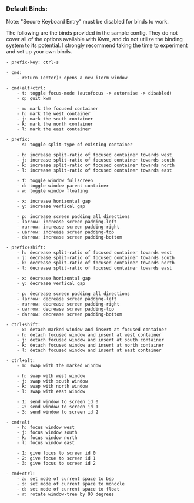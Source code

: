 ### Default Binds:

Note: "Secure Keyboard Entry" must be disabled for binds to work.

The following are the binds provided in the sample config. They do not cover all of the options
available with Kwm, and do not utilize the binding system to its potential. I strongly recommend
taking the time to experiment and set up your own binds.


    - prefix-key: ctrl-s

    - cmd:
        - return (enter): opens a new iTerm window

    - cmd+alt+ctrl:
        - t: toggle focus-mode (autofocus -> autoraise -> disabled)
        - q: quit kwm

        - m: mark the focused container
        - h: mark the west container
        - j: mark the south container
        - k: mark the north container
        - l: mark the east container

    - prefix:
        - s: toggle split-type of existing container

        - h: increase split-ratio of focused container towards west
        - j: increase split-ratio of focused container towards south
        - k: increase split-ratio of focused container towards north
        - l: increase split-ratio of focused container towards east

        - f: toggle window fullscreen
        - d: toggle window parent container
        - w: toggle window floating

        - x: increase horizontal gap
        - y: increase vertical gap

        - p: increase screen padding all directions
        - larrow: increase screen padding-left
        - rarrow: increase screen padding-right
        - uarrow: increase screen padding-top
        - darrow: increase screen padding-bottom

    - prefix+shift:
        - h: decrease split-ratio of focused container towards west
        - j: decrease split-ratio of focused container towards south
        - k: decrease split-ratio of focused container towards north
        - l: decrease split-ratio of focused container towards east

        - x: decrease horizontal gap
        - y: decrease vertical gap

        - p: decrease screen padding all directions
        - larrow: decrease screen padding-left
        - rarrow: decrease screen padding-right
        - uarrow: decrease screen padding-top
        - darrow: decrease screen padding-bottom

    - ctrl+shift:
        - x: detach marked window and insert at focused container
        - h: detach focused window and insert at west container
        - j: detach focused window and insert at south container
        - k: detach focused window and insert at north container
        - l: detach focused window and insert at east container

    - ctrl+alt:
        - m: swap with the marked window

        - h: swap with west window
        - j: swap with south window
        - k: swap with north window
        - l: swap with east window

        - 1: send window to screen id 0
        - 2: send window to screen id 1
        - 3: send window to screen id 2

    - cmd+alt
        - h: focus window west
        - j: focus window south
        - k: focus window north
        - l: focus window east

        - 1: give focus to screen id 0
        - 2: give focue to screen id 1
        - 3: give focus to screen id 2

    - cmd+ctrl:
        - a: set mode of current space to bsp
        - s: set mode of current space to monocle
        - d: set mode of current space to float
        - r: rotate window-tree by 90 degrees
